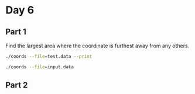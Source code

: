 # Day 6

## Part 1

Find the largest area where the coordinate is furthest away from any others.

```bash
./coords --file=test.data --print
```

```bash
./coords --file=input.data
```

## Part 2
